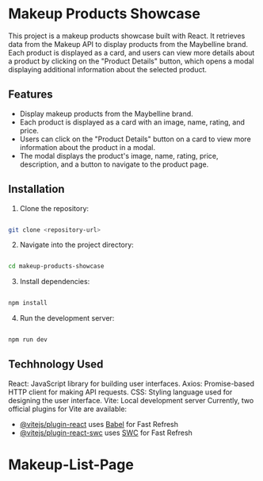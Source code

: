 # Makeup Products Showcase

This project is a makeup products showcase built with React. It retrieves data from the Makeup API to display products from the Maybelline brand. Each product is displayed as a card, and users can view more details about a product by clicking on the "Product Details" button, which opens a modal displaying additional information about the selected product.

## Features

- Display makeup products from the Maybelline brand.
- Each product is displayed as a card with an image, name, rating, and price.
- Users can click on the "Product Details" button on a card to view more information about the product in a modal.
- The modal displays the product's image, name, rating, price, description, and a button to navigate to the product page.

## Installation

1. Clone the repository:
```bash

git clone <repository-url>

```

2. Navigate into the project directory:
```bash

cd makeup-products-showcase

```

3. Install dependencies:
```bash

npm install
```
4.  Run the development server:
```bash

npm run dev
```

## Techhnology Used

React: JavaScript library for building user interfaces.
Axios: Promise-based HTTP client for making API requests.
CSS: Styling language used for designing the user interface.
Vite: Local development server
Currently, two official plugins for Vite are available:

- [@vitejs/plugin-react](https://github.com/vitejs/vite-plugin-react/blob/main/packages/plugin-react/README.md) uses [Babel](https://babeljs.io/) for Fast Refresh
- [@vitejs/plugin-react-swc](https://github.com/vitejs/vite-plugin-react-swc) uses [SWC](https://swc.rs/) for Fast Refresh
# Makeup-List-Page
